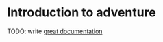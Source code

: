 # Introduction to adventure

TODO: write [great documentation](http://jacobian.org/writing/great-documentation/what-to-write/)
